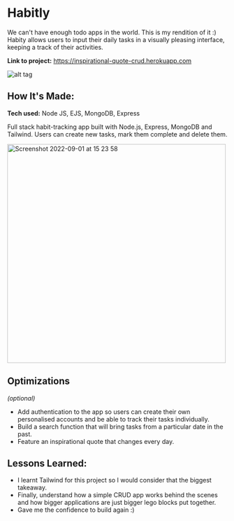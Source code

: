 
# Habitly
We can't have enough todo apps in the world. This is my rendition of it :) Habity allows users to input their daily tasks in a visually pleasing interface, keeping a track of their activities.

**Link to project:** https://inspirational-quote-crud.herokuapp.com

![alt tag](https://media.giphy.com/media/7C0yceS4OgEe7x3ju3/giphy.gif)

## How It's Made:

**Tech used:** Node JS, EJS, MongoDB, Express

Full stack habit-tracking app built with Node.js, Express, MongoDB and Tailwind. Users can create new tasks, mark them complete and delete them. 


<img width="500" alt="Screenshot 2022-09-01 at 15 23 58" src="https://user-images.githubusercontent.com/93056794/187938234-df1e797a-ed52-4987-b7f3-b0de11736b5f.png">


## Optimizations
*(optional)*

- Add authentication to the app so users can create their own personalised accounts and be able to track their tasks individually.
- Build a search function that will bring tasks from a particular date in the past.
- Feature an inspirational quote that changes every day.

## Lessons Learned:

- I learnt Tailwind for this project so I would consider that the biggest takeaway.
- Finally, understand how a simple CRUD app works behind the scenes and how bigger applications are just bigger lego blocks put together.
- Gave me the confidence to build again :)

